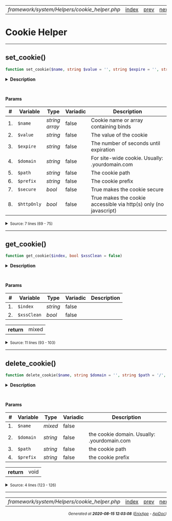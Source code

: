 


 



<table>
<tr>
<td style="width:100%"><em>framework/system/Helpers/cookie_helper.php</em></td>
<td><a href="../../../../../../api/index.md">index</a></td>
<td><a href="../../../../../../api/vendor/codeigniter4/framework/system/Helpers/number_helper.md">prev</a></td>
<td><a href="../../../../../../api/vendor/codeigniter4/framework/system/API/ResponseTrait.md">next</a></td>
</tr>
</table>




 



# Cookie Helper


<hr>

## set_cookie()

```php
function set_cookie($name, string $value = '', string $expire = '', string $domain = '', string $path = '/', string $prefix = '', bool $secure = false, bool $httpOnly = false)
```

<details>
<summary style="margin-bottom:12px;"><strong>Description</strong></summary>

<table>
<tr><td>
Set cookie
</td></tr>
</table>

<table>
<tr><td>
Accepts seven parameters, or you can submit an associative
array in the first parameter containing all the values.
</td></tr>
</table>

</details>



<table style="text-align:left">
</table>


**Params**

<table>
<thead>
<tr>
<th>#</th>
<th>Variable</th>
<th>Type</th>
<th>Variadic</th>
<th>Description</th>
</tr>
</thead>
<tbody>

<tr>
<td>1.</td>
<td><code>$name</code></td>
<td><em>string<br>array
</em></td>
<td>false</td>
<td>Cookie name or array containing binds</td>
</tr>

<tr>
<td>2.</td>
<td><code>$value</code></td>
<td><em>string
</em></td>
<td>false</td>
<td>The value of the cookie</td>
</tr>

<tr>
<td>3.</td>
<td><code>$expire</code></td>
<td><em>string
</em></td>
<td>false</td>
<td>The number of seconds until expiration</td>
</tr>

<tr>
<td>4.</td>
<td><code>$domain</code></td>
<td><em>string
</em></td>
<td>false</td>
<td>For site-wide cookie.
Usually: .yourdomain.com</td>
</tr>

<tr>
<td>5.</td>
<td><code>$path</code></td>
<td><em>string
</em></td>
<td>false</td>
<td>The cookie path</td>
</tr>

<tr>
<td>6.</td>
<td><code>$prefix</code></td>
<td><em>string
</em></td>
<td>false</td>
<td>The cookie prefix</td>
</tr>

<tr>
<td>7.</td>
<td><code>$secure</code></td>
<td><em>bool
</em></td>
<td>false</td>
<td>True makes the cookie secure</td>
</tr>

<tr>
<td>8.</td>
<td><code>$httpOnly</code></td>
<td><em>bool
</em></td>
<td>false</td>
<td>True makes the cookie accessible via
http(s) only (no javascript)</td>
</tr>


</tbody>
</table>








<details>
<summary><small>Source: 7 lines (69 - 75)</small></summary>

```php
function set_cookie($name, string $value = '', string $expire = '', string $domain = '', string $path = '/', string $prefix = '', bool $secure = false, bool $httpOnly = false)
{
	// The following line shows as a syntax error in NetBeans IDE
	//(\Config\Services::response())->setcookie
	$response = \Config\Services::response();
	$response->setcookie($name, $value, $expire, $domain, $path, $prefix, $secure, $httpOnly);
}
```

</details>


<hr>

## get_cookie()

```php
function get_cookie($index, bool $xssClean = false)
```

<details>
<summary style="margin-bottom:12px;"><strong>Description</strong></summary>

<table>
<tr><td>
Fetch an item from the COOKIE array
</td></tr>
</table>


</details>



<table style="text-align:left">
</table>


**Params**

<table>
<thead>
<tr>
<th>#</th>
<th>Variable</th>
<th>Type</th>
<th>Variadic</th>
<th>Description</th>
</tr>
</thead>
<tbody>

<tr>
<td>1.</td>
<td><code>$index</code></td>
<td><em>string
</em></td>
<td>false</td>
<td></td>
</tr>

<tr>
<td>2.</td>
<td><code>$xssClean</code></td>
<td><em>bool
</em></td>
<td>false</td>
<td></td>
</tr>


</tbody>
</table>



<table>
<tr>
<th style="vertical-align:top;">return</th>
<td>mixed
</td>
</tr>
</table>





<details>
<summary><small>Source: 11 lines (93 - 103)</small></summary>

```php
function get_cookie($index, bool $xssClean = false)
{
	$app             = config(\Config\App::class);
	$appCookiePrefix = $app->cookiePrefix;
	$prefix          = isset($_COOKIE[$index]) ? '' : $appCookiePrefix;

	$request = \Config\Services::request();
	$filter  = true === $xssClean ? FILTER_SANITIZE_STRING : null;

	return $request->getCookie($prefix . $index, $filter);
}
```

</details>


<hr>

## delete_cookie()

```php
function delete_cookie($name, string $domain = '', string $path = '/', string $prefix = '')
```

<details>
<summary style="margin-bottom:12px;"><strong>Description</strong></summary>

<table>
<tr><td>
Delete a COOKIE
</td></tr>
</table>


</details>



<table style="text-align:left">
</table>


**Params**

<table>
<thead>
<tr>
<th>#</th>
<th>Variable</th>
<th>Type</th>
<th>Variadic</th>
<th>Description</th>
</tr>
</thead>
<tbody>

<tr>
<td>1.</td>
<td><code>$name</code></td>
<td><em>mixed
</em></td>
<td>false</td>
<td></td>
</tr>

<tr>
<td>2.</td>
<td><code>$domain</code></td>
<td><em>string
</em></td>
<td>false</td>
<td>the cookie domain. Usually: .yourdomain.com</td>
</tr>

<tr>
<td>3.</td>
<td><code>$path</code></td>
<td><em>string
</em></td>
<td>false</td>
<td>the cookie path</td>
</tr>

<tr>
<td>4.</td>
<td><code>$prefix</code></td>
<td><em>string
</em></td>
<td>false</td>
<td>the cookie prefix</td>
</tr>


</tbody>
</table>



<table>
<tr>
<th style="vertical-align:top;">return</th>
<td>void
</td>
</tr>
</table>





<details>
<summary><small>Source: 4 lines (123 - 126)</small></summary>

```php
function delete_cookie($name, string $domain = '', string $path = '/', string $prefix = '')
{
	\Config\Services::response()->deleteCookie($name, $domain, $path, $prefix);
}
```

</details>







<hr>

<table>
<tr>
<td style="width:100%"><em>framework/system/Helpers/cookie_helper.php</em></td>
<td><a href="../../../../../../api/index.md">index</a></td>
<td><a href="../../../../../../api/vendor/codeigniter4/framework/system/Helpers/number_helper.md">prev</a></td>
<td><a href="../../../../../../api/vendor/codeigniter4/framework/system/API/ResponseTrait.md">next</a></td>
<td><a href="#">top</a></td></tr>
</table>




<div style="text-align:right;">

<small>_Generated at **2020-08-15 12:03:08**_ *([EnixApp](https://github.com/enix-app) - [ApiDoc](https://github.com/enix-app/apidoc))*</small>
</div>